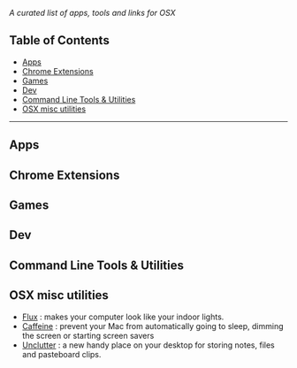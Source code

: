*A curated list of apps, tools and links for OSX*

## Table of Contents

- [Apps](#apps)
- [Chrome Extensions](#chrome-extensions)
- [Games](#games)
- [Dev](#dev)
- [Command Line Tools & Utilities](command-line-tools--utilities)
- [OSX misc utilities](#OSX-misc-utilities)

---

## Apps

## Chrome Extensions

## Games

## Dev

## Command Line Tools & Utilities

## OSX misc utilities

- [Flux](https://justgetflux.com/) : makes your computer look like your indoor lights.
- [Caffeine](http://lightheadsw.com/caffeine/) : prevent your Mac from automatically going to sleep, dimming the screen or starting screen savers
- [Unclutter](http://unclutterapp.com/) : a new handy place on your desktop for storing notes, files and pasteboard clips.

